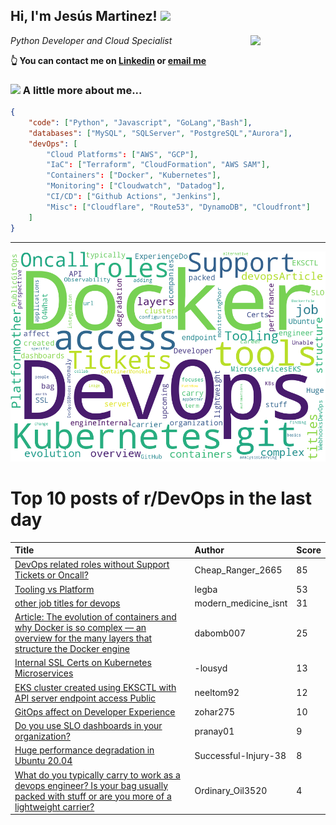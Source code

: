 <!--
**jmartinezl/jmartinezl** is a ✨ _special_ ✨ repository because its `README.md` (this file) appears on your GitHub profile.

Here are some ideas to get you started:

- 🔭 I’m currently working on ...
- 🌱 I’m currently learning ...
- 👯 I’m looking to collaborate on ...
- 🤔 I’m looking for help with ...
- 💬 Ask me about ...
- 📫 How to reach me: ...
- 😄 Pronouns: ...
- ⚡ Fun fact: ...
-->

<h2>Hi, I'm Jesús Martinez! <img src="https://media.giphy.com/media/WUlplcMpOCEmTGBtBW/giphy.gif" width="30"> </h2>
<img align='right' src="https://media.giphy.com/media/NytMLKyiaIh6VH9SPm/giphy.gif" width="120">
<p><em>Python Developer and Cloud Specialist
</em></p>

**👆 You can contact me on [Linkedin](https://www.linkedin.com/in/jes%C3%BAs-martinez-2b7b10104/) or [email me](mailto:jesus.mtz.lorenzo@gmail.com)**

### <img src="https://media.giphy.com/media/VgCDAzcKvsR6OM0uWg/giphy.gif" width="50"> A little more about me...  

```json
{
    "code": ["Python", "Javascript", "GoLang","Bash"],
    "databases": ["MySQL", "SQLServer", "PostgreSQL","Aurora"],
    "devOps": [
        "Cloud Platforms": ["AWS", "GCP"],
        "IaC": ["Terraform", "CloudFormation", "AWS SAM"],
        "Containers": ["Docker", "Kubernetes"],
        "Monitoring": ["Cloudwatch", "Datadog"],
        "CI/CD": ["Github Actions", "Jenkins"],
        "Misc": ["Cloudflare", "Route53", "DynamoDB", "Cloudfront"]
    ]
}
```
---

![Wordcloud](./cloud.png)

# Top 10 posts of r/DevOps in the last day

| Title | Author | Score |
|:---|:---|:---|
| [DevOps related roles without Support Tickets or Oncall?](https://www.reddit.com/r/devops/comments/xwa7ob/devops_related_roles_without_support_tickets_or/) | Cheap_Ranger_2665 | 85 |
| [Tooling vs Platform](https://www.reddit.com/r/devops/comments/xwpqh0/tooling_vs_platform/) | legba | 53 |
| [other job titles for devops](https://www.reddit.com/r/devops/comments/xwez2q/other_job_titles_for_devops/) | modern_medicine_isnt | 31 |
| [Article: The evolution of containers and why Docker is so complex — an overview for the many layers that structure the Docker engine](https://www.reddit.com/r/devops/comments/xwdmn4/article_the_evolution_of_containers_and_why/) | dabomb007 | 25 |
| [Internal SSL Certs on Kubernetes Microservices](https://www.reddit.com/r/devops/comments/xwrjid/internal_ssl_certs_on_kubernetes_microservices/) | -lousyd | 13 |
| [EKS cluster created using EKSCTL with API server endpoint access Public](https://www.reddit.com/r/devops/comments/xwab5r/eks_cluster_created_using_eksctl_with_api_server/) | neeltom92 | 12 |
| [GitOps affect on Developer Experience](https://www.reddit.com/r/devops/comments/xwzljd/gitops_affect_on_developer_experience/) | zohar275 | 10 |
| [Do you use SLO dashboards in your organization?](https://www.reddit.com/r/devops/comments/xwpd1f/do_you_use_slo_dashboards_in_your_organization/) | pranay01 | 9 |
| [Huge performance degradation in Ubuntu 20.04](https://www.reddit.com/r/devops/comments/xx11bf/huge_performance_degradation_in_ubuntu_2004/) | Successful-Injury-38 | 8 |
| [What do you typically carry to work as a devops engineer? Is your bag usually packed with stuff or are you more of a lightweight carrier?](https://www.reddit.com/r/devops/comments/xwlgit/what_do_you_typically_carry_to_work_as_a_devops/) | Ordinary_Oil3520 | 4 |
